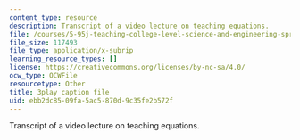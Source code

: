 ```yaml
---
content_type: resource
description: Transcript of a video lecture on teaching equations.
file: /courses/5-95j-teaching-college-level-science-and-engineering-spring-2009/ebb2dc8509fa5ac5870d9c35fe2b572f_wy-LqFDwMuM.vtt
file_size: 117493
file_type: application/x-subrip
learning_resource_types: []
license: https://creativecommons.org/licenses/by-nc-sa/4.0/
ocw_type: OCWFile
resourcetype: Other
title: 3play caption file
uid: ebb2dc85-09fa-5ac5-870d-9c35fe2b572f
---
```

Transcript of a video lecture on teaching equations.